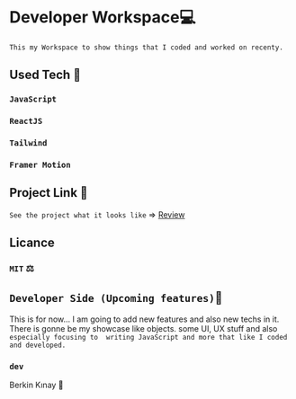 # Developer Workspace💻
`This my Workspace to show things that I coded and worked on recenty.`

## Used Tech 🥰

### `JavaScript`
### `ReactJS`
### `Tailwind`
### `Framer Motion`


## Project Link 🔭

`See the project what it looks like` => [Review](https://developer-workspace.vercel.app/)

## Licance
### `MIT` ⚖️

## `Developer Side (Upcoming features)`💫
This is for now... I am going to add new features and also new techs in it. There is gonne be my showcase like objects. some UI, UX stuff and also `especially focusing to  writing JavaScript and more that like I coded and developed. ` 

### `dev`
Berkin Kınay 👤
